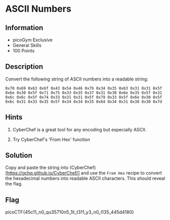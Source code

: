 # ASCII Numbers

## Information

- picoGym Exclusive
- General Skills
- 100 Points

## Description

Convert the following string of ASCII numbers into a readable string:

```
0x70 0x69 0x63 0x6f 0x43 0x54 0x46 0x7b 0x34 0x35 0x63 0x31 0x31 0x5f 0x6e 0x30 0x5f 0x71 0x75 0x33 0x35 0x37 0x31 0x30 0x6e 0x35 0x5f 0x31 0x6c 0x6c 0x5f 0x74 0x33 0x31 0x31 0x5f 0x79 0x33 0x5f 0x6e 0x30 0x5f 0x6c 0x31 0x33 0x35 0x5f 0x34 0x34 0x35 0x64 0x34 0x31 0x38 0x30 0x7d
```

## Hints

1. CyberChef is a great tool for any encoding but especially ASCII.

2. Try CyberChef's 'From Hex' function

## Solution

Copy and paste the string into (CyberChef)[https://gchq.github.io/CyberChef/] and use the `From Hex` recipe to convert the hexadecimal numbers into readable ASCII characters. This should reveal the flag.

## Flag

picoCTF{45c11_n0_qu35710n5_1ll_t311_y3_n0_l135_445d4180}
